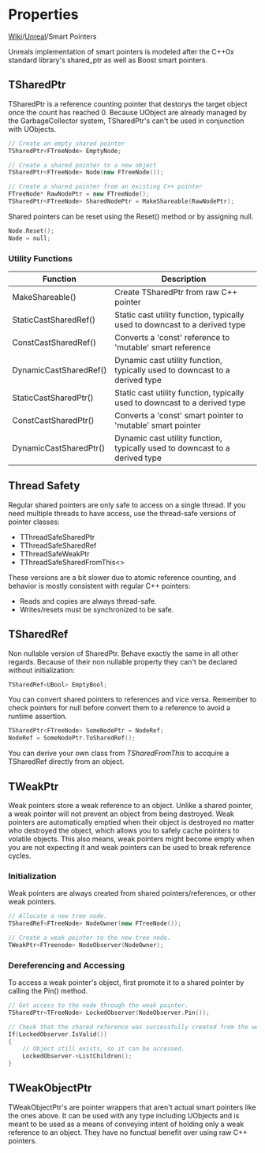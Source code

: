 # Properties
[Wiki](../readme.md)/[Unreal](readme.md)/Smart Pointers

Unreals implementation of smart pointers is modeled after the C++0x standard 
library's shared_ptr as well as Boost smart pointers.

## TSharedPtr<T>

TSharedPtr is a reference counting pointer that destorys the target object once the count has reached 0.
Because UObject are already managed by the GarbageCollector system, TSharedPtr's can't be used in conjunction
with UObjects.
```C++
// Create an empty shared pointer
TSharedPtr<FTreeNode> EmptyNode;

// Create a shared pointer to a new object
TSharedPtr<FTreeNode> Node(new FTreeNode());

// Create a shared pointer from an existing C++ pointer
FTreeNode* RawNodePtr = new FTreeNode();
TSharedPtr<FTreeNode> SharedNodePtr = MakeShareable(RawNodePtr);
```
Shared pointers can be reset using the Reset() method or by assigning null.
```C++
Node.Reset();
Node = null;
```

### Utility Functions
| Function               | Description                                                                 |
|------------------------|-----------------------------------------------------------------------------|
| MakeShareable()        | Create TSharedPtr from raw C++ pointer                                      |
| StaticCastSharedRef()  | Static cast utility function, typically used to downcast to a derived type  |
| ConstCastSharedRef()   | Converts a 'const' reference to 'mutable' smart reference                   |
| DynamicCastSharedRef() | Dynamic cast utility function, typically used to downcast to a derived type |
| StaticCastSharedPtr()  | Static cast utility function, typically used to downcast to a derived type  |
| ConstCastSharedPtr()   | Converts a 'const' smart pointer to 'mutable' smart pointer                 |
| DynamicCastSharedPtr() | Dynamic cast utility function, typically used to downcast to a derived type |

## Thread Safety
Regular shared pointers are only safe to access on a single thread. If you need multiple threads to have access, 
use the thread-safe versions of pointer classes:
* TThreadSafeSharedPtr<T>
* TThreadSafeSharedRef<T>
* TThreadSafeWeakPtr<T>
* TThreadSafeSharedFromThis<> 

These versions are a bit slower due to atomic reference counting, 
and behavior is mostly consistent with regular C++ pointers:
* Reads and copies are always thread-safe.
* Writes/resets must be synchronized to be safe.

## TSharedRef<T>
Non nullable version of SharedPtr. Behave exactly the same in all other regards.
Because of their non nullable property they can't be declared without initialization:
```C++
TSharedRef<UBool> EmptyBool;
```
You can convert shared pointers to references and vice versa.
Remember to check pointers for null before convert them to a reference to avoid a runtime assertion.
```C++
TSharedPtr<FTreeNode> SomeNodePtr = NodeRef;
NodeRef = SomeNodePtr.ToSharedRef();
```
You can derive your own class from *TSharedFromThis* to accquire a TSharedRef directly from an object.

## TWeakPtr<T>
Weak pointers store a weak reference to an object. Unlike a shared pointer, 
a weak pointer will not prevent an object from being destroyed.
Weak pointers are automatically emptied when their object is destroyed no matter who destroyed the object,
which allows you to safely cache pointers to volatile objects.
This also means, weak pointers might become empty when you are not expecting it and weak pointers can 
be used to break reference cycles.

### Initialization
Weak pointers are always created from shared pointers/references, or other weak pointers.
```C++
// Allocate a new tree node.
TSharedRef<FTreeNode> NodeOwner(new FTreeNode());

// Create a weak pointer to the new tree node.
TWeakPtr<FTreenode> NodeObserver(NodeOwner);
```

### Dereferencing and Accessing
To access a weak pointer's object, first promote it to a shared pointer by calling the Pin() method.
```C++
// Get access to the node through the weak pointer.
TSharedPtr<TFreeNode> LockedObserver(NodeObserver.Pin());

// Check that the shared reference was successfully created from the weak reference.
If(LockedObserver.IsValid())
{
    // Object still exists, so it can be accessed.
    LockedObserver->ListChildren();
}
```

## TWeakObjectPtr<T>
TWeakObjectPtr's are pointer wrappers that aren't actual smart pointers like the ones above.
It can be used with any type including UObjects and is meant to be used as a means of conveying
intent of holding only a weak reference to an object.
They have no functual benefit over using raw C++ pointers.

